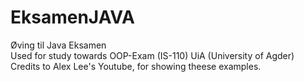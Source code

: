 # EksamenJAVA
Øving til Java Eksamen
<br>
Used for study towards OOP-Exam (IS-110) UiA (University of Agder)
<br>
Credits to Alex Lee's Youtube, for showing theese examples. 
